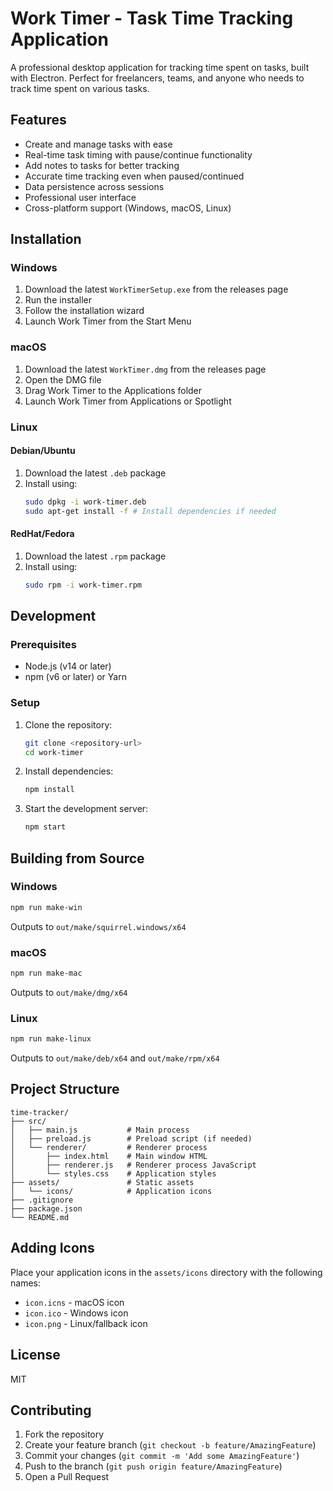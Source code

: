 # Work Timer - Task Time Tracking Application

A professional desktop application for tracking time spent on tasks, built with Electron. Perfect for freelancers, teams, and anyone who needs to track time spent on various tasks.

## Features

- Create and manage tasks with ease
- Real-time task timing with pause/continue functionality
- Add notes to tasks for better tracking
- Accurate time tracking even when paused/continued
- Data persistence across sessions
- Professional user interface
- Cross-platform support (Windows, macOS, Linux)

## Installation

### Windows

1. Download the latest `WorkTimerSetup.exe` from the releases page
2. Run the installer
3. Follow the installation wizard
4. Launch Work Timer from the Start Menu

### macOS

1. Download the latest `WorkTimer.dmg` from the releases page
2. Open the DMG file
3. Drag Work Timer to the Applications folder
4. Launch Work Timer from Applications or Spotlight

### Linux

#### Debian/Ubuntu
1. Download the latest `.deb` package
2. Install using:
   ```bash
   sudo dpkg -i work-timer.deb
   sudo apt-get install -f # Install dependencies if needed
   ```

#### RedHat/Fedora
1. Download the latest `.rpm` package
2. Install using:
   ```bash
   sudo rpm -i work-timer.rpm
   ```

## Development

### Prerequisites

- Node.js (v14 or later)
- npm (v6 or later) or Yarn

### Setup

1. Clone the repository:
   ```bash
   git clone <repository-url>
   cd work-timer
   ```

2. Install dependencies:
   ```bash
   npm install
   ```

3. Start the development server:
   ```bash
   npm start
   ```

## Building from Source

### Windows
```bash
npm run make-win
```
Outputs to `out/make/squirrel.windows/x64`

### macOS
```bash
npm run make-mac
```
Outputs to `out/make/dmg/x64`

### Linux
```bash
npm run make-linux
```
Outputs to `out/make/deb/x64` and `out/make/rpm/x64`

## Project Structure

```
time-tracker/
├── src/
│   ├── main.js           # Main process
│   ├── preload.js        # Preload script (if needed)
│   └── renderer/         # Renderer process
│       ├── index.html    # Main window HTML
│       ├── renderer.js   # Renderer process JavaScript
│       └── styles.css    # Application styles
├── assets/               # Static assets
│   └── icons/            # Application icons
├── .gitignore
├── package.json
└── README.md
```

## Adding Icons

Place your application icons in the `assets/icons` directory with the following names:

- `icon.icns` - macOS icon
- `icon.ico` - Windows icon
- `icon.png` - Linux/fallback icon

## License

MIT

## Contributing

1. Fork the repository
2. Create your feature branch (`git checkout -b feature/AmazingFeature`)
3. Commit your changes (`git commit -m 'Add some AmazingFeature'`)
4. Push to the branch (`git push origin feature/AmazingFeature`)
5. Open a Pull Request
